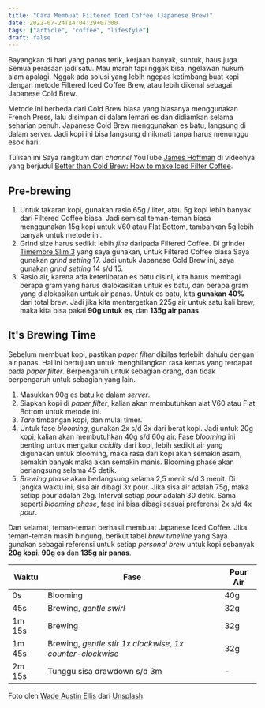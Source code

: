 ```yaml
---
title: "Cara Membuat Filtered Iced Coffee (Japanese Brew)"
date: 2022-07-24T14:04:29+07:00
tags: ["article", "coffee", "lifestyle"]
draft: false
---
```


Bayangkan di hari yang panas terik, kerjaan banyak, suntuk, haus juga. Semua perasaan jadi satu. Mau marah tapi nggak bisa, ngelawan hukum alam apalagi. Nggak ada solusi yang lebih ngepas ketimbang buat kopi dengan metode Filtered Iced Coffee Brew, atau lebih dikenal sebagai Japanese Cold Brew.

Metode ini berbeda dari Cold Brew biasa yang biasanya menggunakan French Press, lalu disimpan di dalam lemari es dan didiamkan selama seharian penuh. Japanese Cold Brew menggunakan es batu, langsung di dalam server. Jadi kopi ini bisa langsung dinikmati tanpa harus menunggu esok hari.

Tulisan ini Saya rangkum dari *channel* YouTube [James Hoffman](https://www.youtube.com/channel/UCMb0O2CdPBNi-QqPk5T3gsQ) di videonya yang berjudul [Better than Cold Brew: How to make Iced Filter Coffee](https://www.youtube.com/watch?v=PApBycDrPo0).

## Pre-brewing
1. Untuk takaran kopi, gunakan rasio 65g / liter, atau 5g kopi lebih banyak dari Filtered Coffee biasa. Jadi semisal teman-teman biasa menggunakan 15g kopi untuk V60 atau Flat Bottom, tambahkan 5g lebih banyak untuk metode ini.
2. Grind size harus sedikit lebih *fine* daripada Filtered Coffee. Di grinder [Timemore Slim 3](https://www.tokopedia.com/thebijikopi/grinder-kopi-timemore-slim-3-coffee-grinder-penggiling-kopi-s2c-burr) yang saya gunakan, untuk Filtered Coffee biasa Saya gunakan *grind setting* 17. Jadi untuk Japanese Cold Brew ini, saya gunakan *grind setting* 14 s/d 15.
3. Rasio air, karena ada keterlibatan es batu disini, kita harus membagi berapa gram yang harus dialokasikan untuk es batu, dan berapa gram yang dialokasikan untuk air panas. Untuk es batu, kita **gunakan 40%** dari total brew. Jadi jika kita mentargetkan 225g air untuk satu kali brew, maka kita bisa pakai **90g untuk es**, dan **135g air panas**.

## It's Brewing Time
Sebelum membuat kopi, pastikan *paper filter* dibilas terlebih dahulu dengan air panas. Hal ini bertujuan untuk menghilangkan rasa kertas yang terdapat pada *paper filter*. Berpengaruh untuk sebagian orang, dan tidak berpengaruh untuk sebagian yang lain.

1. Masukkan 90g es batu ke dalam *server*.
2. Siapkan kopi di *paper filter*, kalian akan membutuhkan alat V60 atau Flat Bottom untuk metode ini.
3. *Tare* timbangan kopi, dan mulai timer.
4. Untuk fase *blooming*, gunakan 2x s/d 3x dari berat kopi. Jadi untuk 20g kopi, kalian akan membutuhkan 40g s/d 60g air. Fase *blooming* ini penting untuk mengatur *acidity* dari kopi, lebih sedikit air yang digunakan untuk blooming, maka rasa dari kopi akan semakin asam, semakin banyak maka akan semakin manis. Blooming phase akan berlangsung selama 45 detik.
6. *Brewing phase* akan berlangsung selama 2,5 menit s/d 3 menit. Di jangka waktu ini, sisa air dibagi  3x pour. Jika sisa air adalah 75g, maka setiap pour adalah 25g. Interval setiap *pour* adalah 30 detik. Sama seperti *blooming phase*, fase ini bisa dibagi sesuai preferensi 2x s/d 4x *pour*.

Dan selamat, teman-teman berhasil membuat Japanese Iced Coffee.
Jika teman-teman masih bingung, berikut tabel *brew timeline* yang Saya gunakan sebagai referensi untuk setiap *personal brew* untuk kopi sebanyak **20g kopi**. **90g es** dan **135g air panas**.

| Waktu | Fase | Pour Air |
| --- | --- | --- |
| 0s | Blooming | 40g |
| 45s | Brewing, *gentle swirl* | 32g |
| 1m 15s | Brewing | 32g |
| 1m 45s | Brewing, *gentle stir 1x clockwise, 1x counter-clockwise* | 32g |
| 2m 15s | Tunggu sisa drawdown s/d 3m | - |

Foto oleh [Wade Austin Ellis](https://unsplash.com/@wadeaustinellis?utm_source=unsplash&utm_medium=referral&utm_content=creditCopyText) dari [Unsplash](https://unsplash.com/s/photos/cold-brew?utm_source=unsplash&utm_medium=referral&utm_content=creditCopyText).
